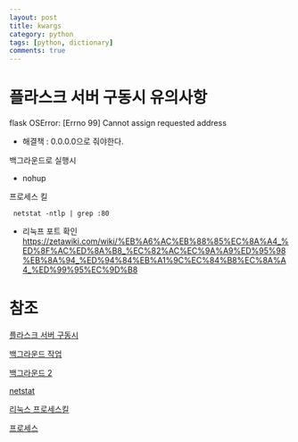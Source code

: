 ```yaml
---
layout: post
title: kwargs
category: python
tags: [python, dictionary]
comments: true
---
```


# 플라스크 서버 구동시 유의사항

flask OSError: [Errno 99] Cannot assign requested address

- 해결책 : 0.0.0.0으로 줘야한다.

백그라운드로 실행시

- nohup 

프로세스 킬

```console
 netstat -ntlp | grep :80
```
- 리눅프 포트 확인
https://zetawiki.com/wiki/%EB%A6%AC%EB%88%85%EC%8A%A4_%ED%8F%AC%ED%8A%B8_%EC%82%AC%EC%9A%A9%ED%95%98%EB%8A%94_%ED%94%84%EB%A1%9C%EC%84%B8%EC%8A%A4_%ED%99%95%EC%9D%B8

# 참조

[플라스크 서버 구동시](https://stackoverflow.com/questions/26280868/flask-cannot-assign-requested-address)

[백그라운드 작업](https://blkcoding.blogspot.com/2018/03/nohup.html)

[백그라운드 2](https://bongjacy.tistory.com/entry/%EB%B0%B1%EA%B7%B8%EB%9D%BC%EC%9A%B4%EB%93%9C%EC%97%90%EC%84%9C-%ED%8C%8C%EC%9D%B4%EC%8D%AC-%EC%8B%A4%ED%96%89%ED%95%98%EB%8A%94-%EB%B0%A9%EB%B2%95)

[netstat](https://m.blog.naver.com/PostView.nhn?blogId=pxkey&logNo=221276188823&proxyReferer=http:%2F%2F59.29.251.41%2F)

[리눅스 프로세스킬](https://121202.tistory.com/45)

[프로세스](https://ghostweb.tistory.com/778)




